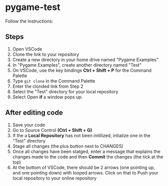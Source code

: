 # pygame-test

Follow the instructions:

## Steps
1. Open VSCode
2. Clone the link to your repository
3. Create a new directory in your home drive named "Pygame Examples"
4. In "Pygame Examples", create another directory named "Test"
5. On VSCode, use the key bindings <b>Ctrl + Shift + P</b> for the Command Palette
6. Type ```git clone``` in the Command Palette
7. Enter the clonded link from Step 2
8. Select the "Test" directory for your local repository
9. Select Open <b>if</b> a window pops up.

## After editing code
1. Save your code
2. Go to Source Control <b>(Ctrl + Shift + G)</b>
3. If the a <b>Local Repository</b> has not been initilized, intialize one in the "Test" directory
4. Stage all changes (the plus button next to CHANGES)
5. Once all changes have been statged, enter a message that explains the changes made to the code and then <b>Commit</b> the changes (the tick at the top)
6. At the bottom of VSCode, there should be 2 arrows (one pointing up, and one pointing down) with looped arrows. Click on that to Push your local repository to your online repository
